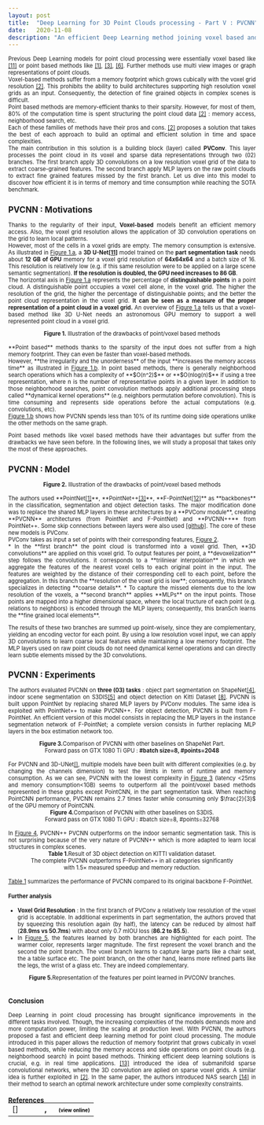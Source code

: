 ```yaml
---
layout: post
title:  "Deep Learning for 3D Point Clouds processing - Part V : PVCNN"
date:   2020-11-08
description: "An efficient Deep Learning method joining voxel based and point based approaches : PVCNN"
---
```


<div style="font-size: 0.8em; text-align: justify;" markdown=1>


Previous Deep Learning models for point cloud processing were essentially voxel based like <a href="#references">[11]</a> or point based methods like <a href="#references">[1]</a>, <a href="#references">[3]</a>, <a href="#references">[6]</a>. Further methods use multi view images or graph representations of point clouds.<br> Voxel-based methods suffer from a memory footprint which grows cubically with the voxel grid resolution <a href="#references">[2]</a>. This prohibits the ability to build architectures supporting high resolution voxel grids as an input. Consequently, the detection of fine grained objects in complex scenes is difficult.<br>
Point based methods are memory-efficient thanks to their sparsity. However, for most of them, 80% of the computation time is spent structuring the point cloud data <a href="#references">[2]</a> : memory access, neighborhood search, etc.<br>
Each of these families of methods have their pros and cons. <a href="#references">[2]</a> proposes a solution that takes the best of each approach to build an optimal and  efficient solution in time and space complexities.<br>
The main contribution in this solution is a  building block (layer) called <b>PVConv</b>. This layer processes the point cloud in its voxel and sparse data representations through two (02) branches. The first branch apply 3D convolutions on a low resolution voxel grid of the data to extract coarse-grained features. The second branch apply MLP layers on the raw point clouds to extract fine grained features missed by the first branch. Let us dive into this model to discover how efficient it is in terms of memory and time consumption while reaching the SOTA benchmark.


## PVCNN : Motivations


Thanks to the regularity of their input, **Voxel-based** models benefit an efficient memory access. Also, the voxel grid resolution allows the application of 3D convolution operations on the grid to learn local patterns. <br>However, most of the cells in a voxel grids are empty. The memory consumption is extensive. As illustrated in <a href="#figure1">Figure 1.a</a>, a **3D U-Net<a href="#references">[11]</a>** model trained on the **part segmentation task** needs about **12 GB of GPU** memory for a voxel grid resolution of **64x64x64** and a batch size of 16. This resolution is relatively low (e.g. if this same resolution were to be applied on a large scene semantic segmentation). **If the resolution is doubled, the GPU need increases to 86 GB**.
<br>
The horizontal axis in <a href="#figure1">Figure 1.a</a> represents the percentage of **distinguishable points** in a point cloud. A distinguishable point occupies a voxel cell alone, in the voxel grid. The higher the resolution of the grid, the higher the percentage of distinguishable points; and the better the point cloud representation in the voxel grid. **It can be seen as a measure of the proper representation of a point cloud in a voxel grid.** An overview of <a href="#figure1">Figure 1.a</a> tells us that a voxel-based method like 3D U-Net needs an astronomous GPU memory to support a well represented point cloud in a voxel grid.
<br>
<center>
<div id="figure1">
  <figure  style="width:100%; margin:0;">
  <img src="{{ '/assets/img/pvcnn_fig1.PNG' | prepend: site.baseurl }}" alt="" style=""> 
  <center  style="font-style: initial;"><b>Figure 1.</b> Illustration of the drawbacks of point/voxel based methods</center>
</figure>
</div>
</center>
<br>
**Point based** methods thanks to the sparsity of the input does not suffer from a high memory footprint. They can even be faster than voxel-based methods.<br>
However, **the irregularity and the unorderness** of the input **increases the memory access time** as illustrated in <a href="#figure1">Figure 1.b</a>. In point based methods, there is generally neighborhood search operations which has a complexity of **$O(n^2)$** or **$O(nlog(n)$** if using a tree representation, where n is the number of representative points in a given layer. In addition to those neighborhood searches, point convolution methods apply additional processing steps called **dynamical kernel operations** (e.g. neighbors permutation before convolution). This is time consuming and represents side operations before the actual computations (e.g. convolutions, etc).<br>
<a href="#figure1">Figure 1.b</a> shows how PVCNN spends less than 10% of its runtime doing side operations unlike the other methods on the same graph.<br>

Point based methods like voxel based methods have their advantages but suffer from the drawbacks we have seen before. In the following lines, we will study a proposal that takes only the most of these approaches.



## PVCNN : Model

<center>
<div id="figure2">
  <figure  style="width:100%; margin:0;">
  <img src="{{ '/assets/img/pvcnn_pvconv.PNG' | prepend: site.baseurl }}" alt="" style=""> 
  <center  style="font-style: initial;"><b>Figure 2.</b> Illustration of the drawbacks of point/voxel based methods</center>
</figure>
</div>
</center>
<br>
The authors used **PointNet<a href="#references">[1]</a>**, **PointNet++<a href="#references">[3]</a>**, **F-PointNet<a href="#references">[12]</a>** as **backbones** in the classification, segmentation and object detection tasks. The major modification done was to replace the shared MLP layers in these architectures by a **PVConv module**, creating **PVCNN** architectures (from PointNet and F-PointNet) and **PVCNN++** from PointNet++. Some skip connections between layers were also used <a href="https://github.com/mit-han-lab/pvcnn">[github]</a>. The core of these new models is PVConv.<br>
PVConv takes as input a set of points with their corresponding features, <a href="#figure2">Figure 2</a>.<br>
* In the **first branch** the point cloud is transformed into a  voxel grid. Then, **3D convolutions** are applied on this voxel grid. To output features per point, a **devoxelization** step follows the convolutions. it corresponds to a **triliniear interpolation** in which we aggregate the features of the nearest voxel cells to each original point in the input. The features are weighted by the distance of their corresponding cell to each point, before the aggregation. In this branch the **resolution of the voxel grid is low**; consequently, this branch specializes in detecting **coarse details**.
* To capture the missed elements due to the low resolution of the voxels, a **second branch** applies **MLPs** on the input points. Those points are mapped into a higher dimensional space, where the local tructure of each point (e.g. relations to neighbors) is encoded through the MLP layers; consequently, this branSch learns the **fine grained local elements**.<br>

The results of these two branches are summed up point-wisely, since they are complementary, yielding an encoding vector for each point. By using a low resolution voxel input, we can apply 3D convolutions to learn coarse local features while maintaining a low memory footprint.  The MLP layers used on raw point clouds do not need dynamical kernel operations and can directly learn subtle elements missed by the 3D convolutions.

## PVCNN : Experiments

The authors evaluated PVCNN on **three (03) tasks** : object part segmentation on ShapeNet<a href="#references">[4]</a>, indoor scene segmentation on S3DIS<a href="#references">[5]</a> and object detection on Kitti Dataset <a href="#references">[8]</a>. PVCNN is built uppon PointNet by replacing shared MLP layers by PVConv modules. The same idea is exploited with PointNet++ to make PVCNN++. For object detection, PVCNN is built from F-PointNet. An efficient version of this model consists in replacing the MLP layers in the instance segmentation network of F-PointNet; a complete version consists in further replacing MLP layers in the box estimation network too.

<center>
<div id="figure3">
  <figure  style="width:100%; margin:0;">
  <img src="{{ '/assets/img/pvcnn_fig3.PNG' | prepend: site.baseurl }}" alt="" style=""> 
  <center  style="font-style: initial;"><b>Figure 3.</b>Comparison of PVCNN with other baselines on ShapeNet Part.<br> Forward pass on GTX 1080 Ti GPU : <b>#batch size=8, #points=2048</b></center>
</figure>
</div>
</center>
<br>
For PVCNN and 3D-UNet<a href="#references">[]</a>, multiple models have been built with different complexities (e.g. by changing the channels dimension) to test the limits in term of runtime and memory consumption. As we can see, PVCNN with the lowest complexity in <a href="#figure3">Figure 3</a> (latency <25ms and memory consumption<1GB) seems to outperform all the point/voxel based methods represented in these graphs except PointCNN, in the part segmentation task. When reaching PointCNN performance, PVCNN remains 2.7 times faster while consuming only $\frac{2}{3}$ of the GPU memory of PointCNN.


<center>
<div id="figure4">
  <figure  style="width:100%; margin:0;">
  <img src="{{ '/assets/img/pvcnn_fig4.PNG' | prepend: site.baseurl }}" alt="" style=""> 
  <center  style="font-style: initial;"><b>Figure 4.</b>Comparison of PVCNN with other baselines on S3DIS.<br> Forward pass on GTX 1080 Ti GPU : #batch size=8, #points=32768</center>
</figure>
</div>
</center>
<br>
In <a href="#figure4">Figure 4</a>, PVCNN++ PVCNN outperforms on the indoor semantic segmentation task. This is not surprising because of the very nature of PVCNN++ which is more adapted to learn local structures in complex scenes.

<center>
<div id="table1">
  <figure  style="width:100%; margin:0;">
  <img src="{{ '/assets/img/pvcnn_table1.PNG' | prepend: site.baseurl }}" alt="" style=""> 
  <center  style="font-style: initial;"><b>Table 1.</b>Result of 3D object detection on KITTI validation dataset.<br>The complete PVCNN outperforms
F-PointNet++ in all categories significantly<br> with 1.5× measured speedup and memory reduction.</center>
</figure>
</div>
</center>
<br>
<a href="#table1">Table 1</a> summarizes the performance of PVCNN compared to its original backbone F-PointNet.

#### Further analysis 

* **Voxel Grid Resolution** : In the first branch of PVConv a relatively low resolution of the voxel grid is acceptable. In additional experiments in part segmentation, the authors proved that by squeezing this resolution again (by half), the latency can be reduced by almost half (**28.9ms vs 50.7ms**) with about only 0.7 mIOU loss (**86.2 to 85.5**).
* In <a href="#figure5">Figure 5</a>, the features learned by both branches are highlighted for each point. The warmer color, represents larger magnitude. The first represent the voxel branch and the second the point branch. The voxel branch learns to capture large parts like a chair seat, the a table surface etc. The point branch, on the other hand, learns more refined parts like  the legs, the wrist of a glass etc. They are indeed complementary.

<center>
<div id="figure5">
  <figure  style="width:100%; margin:0;">
  <img src="{{ '/assets/img/pvcnn_fig5.PNG' | prepend: site.baseurl }}" alt="" style=""> 
  <center  style="font-style: initial;"><b>Figure 5.</b>Representation of the features per point learned in PVCONV branches.</center>
</figure>
</div>
</center>
<br>

### Conclusion
Deep Learning in point cloud processing has brought significance improvements in the different tasks involved. Though, the increasing complexities of the models demands more and more  computation power, limiting the scaling at production level. With PVCNN, the authors proposed a fast and efficient deep learning method for point cloud processing. The module introduced in this paper allows the reduction of memory footprint that grows cubically in voxel based methods, while reducing the memory access and side operations on point clouds (e.g. neighborhood search) in point based methods. Thinking efficient deep learning solutions is crucial, e.g. in real time applications. <a href="#references">[13]</a> introduced the idea of submanifold sparse convolutional networks, where the 3D convolution are aplied on sparse voxel grids. A similar idea is further exploited in <a href="#references">[2]</a>. In the same paper, the authors introduced NAS search <a href="#references">[14]</a> in their method to search an optimal nework architecture under some complexity constraints.


### References
<br>

<textarea id="bibtex_input" style="display:none;">

@misc{liu2019pointvoxel,
      title={Point-Voxel CNN for Efficient 3D Deep Learning}, 
      author={Zhijian Liu and Haotian Tang and Yujun Lin and Song Han},
      year={2019},
      eprint={1907.03739},
      archivePrefix={arXiv},
      primaryClass={cs.CV},
      pos={2}
}


@INPROCEEDINGS{8099499,
author={R. Q. {Charles} and H. {Su} and M. {Kaichun} and L. J. {Guibas}},
booktitle={2017 IEEE Conference on Computer Vision and Pattern Recognition (CVPR)}, title={PointNet: Deep Learning on Point Sets for 3D Classification and Segmentation},
year={2017},
volume={},
number={},
pages={77-85},
doi={10.1109/CVPR.2017.16},
pos={1}}
}

@inproceedings{qi2017pointnet++,
  title={Pointnet++: Deep hierarchical feature learning on point sets in a metric space},
  author={Qi, Charles Ruizhongtai and Yi, Li and Su, Hao and Guibas, Leonidas J},
  booktitle={Advances in neural information processing systems},
  pages={5099--5108},
  year={2017},
  pos={3}
}




@article{shapenet,
author = {Yi, Li and Kim, Vladimir G. and Ceylan, Duygu and Shen, I-Chao and Yan, Mengyan and Su, Hao and Lu, Cewu and Huang, Qixing and Sheffer, Alla and Guibas, Leonidas},
title = {A Scalable Active Framework for Region Annotation in 3D Shape Collections},
year = {2016},
issue_date = {November 2016},
publisher = {Association for Computing Machinery},
address = {New York, NY, USA},
volume = {35},
number = {6},
issn = {0730-0301},
url = {https://doi.org/10.1145/2980179.2980238},
doi = {10.1145/2980179.2980238},
journal = {ACM Trans. Graph.},
month = nov,
articleno = {210},
numpages = {12},
keywords = {shape analysis, active learning},
pos={4}
}

@INPROCEEDINGS{s3dis,  author={I. {Armeni} and O. {Sener} and A. R. {Zamir} and H. {Jiang} and I. {Brilakis} and M. {Fischer} and S. {Savarese}},  booktitle={2016 IEEE Conference on Computer Vision and Pattern Recognition (CVPR)},   title={3D Semantic Parsing of Large-Scale Indoor Spaces},   year={2016},  volume={},  number={},  pages={1534-1543},  doi={10.1109/CVPR.2016.170},
pos={5}}

@misc{pointcnn,
      title={PointCNN: Convolution On X-Transformed Points}, 
      author={Yangyan Li and Rui Bu and Mingchao Sun and Wei Wu and Xinhan Di and Baoquan Chen},
      year={2018},
      eprint={1801.07791},
      archivePrefix={arXiv},
      primaryClass={cs.CV},
      pos={6}
}


@misc{spidercnn,
      title={SpiderCNN: Deep Learning on Point Sets with Parameterized Convolutional Filters}, 
      author={Yifan Xu and Tianqi Fan and Mingye Xu and Long Zeng and Yu Qiao},
      year={2018},
      eprint={1803.11527},
      archivePrefix={arXiv},
      primaryClass={cs.CV},
      pos={7}
}

@article{kitti,
author = {A Geiger and P Lenz and C Stiller and R Urtasun},
title ={Vision meets robotics: The KITTI dataset},
journal = {The International Journal of Robotics Research},
volume = {32},
number = {11},
pages = {1231-1237},
year = {2013},
doi = {10.1177/0278364913491297},
URL = {https://doi.org/10.1177/0278364913491297},
eprint = {https://doi.org/10.1177/0278364913491297},
abstract = {},
pos={8}
}

@INPROCEEDINGS{rsnet,
  author={Q. {Huang} and W. {Wang} and U. {Neumann}},
  booktitle={2018 IEEE/CVF Conference on Computer Vision and Pattern Recognition}, 
  title={Recurrent Slice Networks for 3D Segmentation of Point Clouds}, 
  year={2018},
  volume={},
  number={},
  pages={2626-2635},
  doi={10.1109/CVPR.2018.00278},
  pos={9}
}

@misc{dgcnn,
      title={Dynamic Graph CNN for Learning on Point Clouds}, 
      author={Yue Wang and Yongbin Sun and Ziwei Liu and Sanjay E. Sarma and Michael M. Bronstein and Justin M. Solomon},
      year={2019},
      eprint={1801.07829},
      archivePrefix={arXiv},
      primaryClass={cs.CV},
      pos={10}
}

@misc{3d-unet,
      title={3D U-Net: Learning Dense Volumetric Segmentation from Sparse Annotation}, 
      author={Özgün Çiçek and Ahmed Abdulkadir and Soeren S. Lienkamp and Thomas Brox and Olaf Ronneberger},
      year={2016},
      eprint={1606.06650},
      archivePrefix={arXiv},
      primaryClass={cs.CV},
      pos={11}
}

@misc{qi2018frustum,
title={Frustum PointNets for 3D Object Detection from RGB-D Data}, 
author={Charles R. Qi and Wei Liu and Chenxia Wu and Hao Su and Leonidas J. Guibas},
year={2018},
eprint={1711.08488},
archivePrefix={arXiv},
primaryClass={cs.CV},
pos={12}
}

@misc{graham20173d,
      title={3D Semantic Segmentation with Submanifold Sparse Convolutional Networks}, 
      author={Benjamin Graham and Martin Engelcke and Laurens van der Maaten},
      year={2017},
      eprint={1711.10275},
      archivePrefix={arXiv},
      primaryClass={cs.CV},
      pos={13}
}

@misc{tang2020searching,
      title={Searching Efficient 3D Architectures with Sparse Point-Voxel Convolution}, 
      author={Haotian Tang and Zhijian Liu and Shengyu Zhao and Yujun Lin and Ji Lin and Hanrui Wang and Song Han},
      year={2020},
      eprint={2007.16100},
      archivePrefix={arXiv},
      primaryClass={cs.CV},
      pos={14}
}

</textarea>

<div class="bibtex_template" style="">
	<table style="border: none; margin-top: -30px;">
		<td style="vertical-align:top; border:none; width: 50px;"> [<span class="pos"></span>]
		</td>
	<td>
	
  <div class="if author" style="font-weight: bold;">	
	<div >
		<span class="if year">
			<span class="year"></span>, 
		</span>
		<span class="author"></span>
		<span class="if url" style="margin-left: 20px">
		  <a class="url" style="color:black; font-size:10px">(view online)</a>
		</span>
		</div>
	</div>
  <div style="">
    <span class="title"></span>
  </div>
</td>
</table>

</div>
<p id="bibtex_display"></p>


</div>
